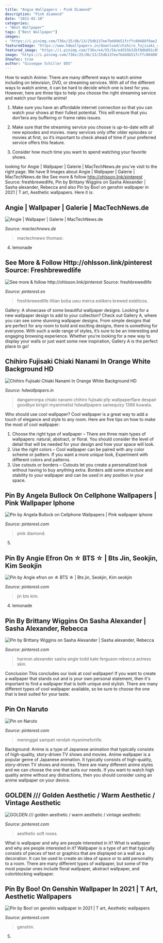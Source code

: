 ```yaml
---
title: "Angie Wallpapers - Pink Diamond"
description: "Pink diamond"
date: "2022-01-10"
categories:
- "Best Wallpaper"
tags: ["Best Wallpaper"]
images:
- "https://i.pinimg.com/736x/25/db/13/25db137ee7bdd4b51fcffc80488f0ae2.jpg"
featuredImage: "https://www.hdwallpapers.in/download/chihiro_fujisaki_chiaki_nanami_in_orange_white_background_hd_danganronpa-1920x1080.jpg"
featured_image: "https://i.pinimg.com/736x/e4/55/5b/e4555b32bf8db891c85e8870ecddd1f7.jpg"
image: "https://i.pinimg.com/736x/25/db/13/25db137ee7bdd4b51fcffc80488f0ae2.jpg"
ShowToc: true
author: "Giuseppe Schiller DDS"
---
```



How to watch Anime: There are many different ways to watch anime including on television, DVD, or streaming services.
With all of the different ways to watch anime, it can be hard to decide which one is best for you. However, here are three tips to help you choose the right streaming service and watch your favorite anime!
1. Make sure you have an affordable internet connection so that you can watch your shows at their fullest potential. This will ensure that you don’tera any buffering or frame rates issues.

2. Make sure that the streaming service you choose is up-to-date with all new episodes and movies. many services only offer older episodes or movies at first, so it’s important to check ahead of time if your preferred service offers this feature.

3. Consider how much time you want to spend watching your favorite shows.

	

		
looking for Angie | Wallpaper | Galerie | MacTechNews.de you've visit to the right page. We have 9 Images about Angie | Wallpaper | Galerie | MacTechNews.de like See more &amp; follow http://ohlsson.link/pinterest Source: freshbrewedlife, Pin by Brittany Wiggins on Sasha Alexander | Sasha alexander, Rebecca and also Pin by Boo! on genshin wallpaper in 2021 | T art, Aesthetic wallpapers. Here it is:
		
    
## Angie | Wallpaper | Galerie | MacTechNews.de

<img loading=lazy src="https://data.mactechnews.de/323543.jpg" onerror="this.onerror=null;this.src='https://tse3.mm.bing.net/th?id=OIP.PavLWVPzVIx7JatUrFSdUAHaFj&amp;pid=15.1';" alt="Angie | Wallpaper | Galerie | MacTechNews.de">

_Source: mactechnews.de_

>mactechnews thomasr. 

	

4. lemonade 

    
## See More &amp; Follow Http://ohlsson.link/pinterest Source: Freshbrewedlife

<img loading=lazy src="https://i.pinimg.com/736x/e4/55/5b/e4555b32bf8db891c85e8870ecddd1f7.jpg" onerror="this.onerror=null;this.src='https://tse4.mm.bing.net/th?id=OIP.nJNtoVAsiED7UZLLGiEmYwHaJQ&amp;pid=15.1';" alt="See more &amp; follow http://ohlsson.link/pinterest Source: freshbrewedlife">

_Source: pinterest.es_

>freshbrewedlife lillian boba uwu merca estikers brewed estéticos. 

	

Gallery: A showcase of some beautiful wallpaper designs.
Looking for a new wallpaper design to add to your collection? Check out Gallery A, where you can see some stunning wallpaper designs. From simple designs that are perfect for any room to bold and exciting designs, there is something for everyone. With such a wide range of styles, it’s sure to be an interesting and engaging browsing experience. Whether you’re looking for a new way to display your walls or just want some new inspiration, Gallery A is the perfect place to go!





	
	
    
## Chihiro Fujisaki Chiaki Nanami In Orange White Background HD

<img loading=lazy src="https://www.hdwallpapers.in/download/chihiro_fujisaki_chiaki_nanami_in_orange_white_background_hd_danganronpa-1920x1080.jpg" onerror="this.onerror=null;this.src='https://tse4.mm.bing.net/th?id=OIP.QK-2oBdo4MeOlhGrYbnXugHaEK&amp;pid=15.1';" alt="Chihiro Fujisaki Chiaki Nanami In Orange White Background HD">

_Source: hdwallpapers.in_

>danganronpa chiaki nanami chihiro fujisaki pfp wallpaperflare despair goodbye kirigiri myanimelist hdwallpapers samequizy 1366 kuwata. 

	

Who should use cool wallpaper?
Cool wallpaper is a great way to add a touch of elegance and style to any room. Here are five tips on how to make the most of cool wallpaper: 
1) Choose the right type of wallpaper – There are three main types of wallpapers: natural, abstract, or floral. You should consider the level of detail that will be needed for your design and how your space will look. 
2) Use the right colors – Cool wallpaper can be paired with any color scheme or pattern. If you want a more unique look, Experiment with different colors and patterns. 
3) Use cutouts or borders – Cutouts let you create a personalized look without having to buy anything extra. Borders add some structure and stability to your wallpaper and can be used in any position in your space.

    
## Pin By Angela Bullock On Cellphone Wallpapers | Pink Wallpaper Iphone

<img loading=lazy src="https://i.pinimg.com/736x/ec/74/8b/ec748b938ebdfe68ef2123bdd356cda2.jpg" onerror="this.onerror=null;this.src='https://tse1.mm.bing.net/th?id=OIP.olwUjjaX5ScEOzJ54zBNegHaMo&amp;pid=15.1';" alt="Pin by Angela Bullock on Cellphone Wallpapers | Pink wallpaper iphone">

_Source: pinterest.com_

>pink diamond. 

	

5.

    
## Pin By Angie Efron On ☆ BTS ☆ | Bts Jin, Seokjin, Kim Seokjin

<img loading=lazy src="https://i.pinimg.com/736x/df/69/ac/df69acd2314acf7941d98d4e855b9154.jpg" onerror="this.onerror=null;this.src='https://tse1.mm.bing.net/th?id=OIP.2eRNEpob1XaPgB7IQTXkbwHaLH&amp;pid=15.1';" alt="Pin by Angie efron on ☆ BTS ☆ | Bts jin, Seokjin, Kim seokjin">

_Source: pinterest.com_

>jin bts kim. 

	

4. lemonade 

    
## Pin By Brittany Wiggins On Sasha Alexander | Sasha Alexander, Rebecca

<img loading=lazy src="https://i.pinimg.com/736x/25/db/13/25db137ee7bdd4b51fcffc80488f0ae2.jpg" onerror="this.onerror=null;this.src='https://tse3.mm.bing.net/th?id=OIP.posJKRUOlVG5tGDdR4IXEQAAAA&amp;pid=15.1';" alt="Pin by Brittany Wiggins on Sasha Alexander | Sasha alexander, Rebecca">

_Source: pinterest.com_

>harmon alexander sasha angie todd kate ferguson rebecca actress skin. 

	

Conclusion
This concludes our look at cool wallpaper! If you want to create a wallpaper that stands out and is your own personal statement, then it's important to find a wallpaper that is both unique and stylish. There are many different types of cool wallpaper available, so be sure to choose the one that is best suited for your taste.

    
## Pin On Naruto

<img loading=lazy src="https://i.pinimg.com/736x/3d/a4/7b/3da47b8279e0d03131d7988f9b25f52e.jpg" onerror="this.onerror=null;this.src='https://tse1.mm.bing.net/th?id=OIP.BGBve7llNpwrGhMrcWsd_QAAAA&amp;pid=15.1';" alt="Pin on Naruto">

_Source: pinterest.com_

>meninggal sampah rendah myanimeforlife. 

	

Background: Anime is a type of Japanese animation that typically consists of high-quality, story-driven TV shows and movies.
Anime wallpaper is a popular genre of Japanese animation. It typically consists of high-quality, story-driven TV shows and movies. There are many different anime styles and we can choose the one that suits our needs. If you want to watch high quality anime without any distractions, then you should consider using an anime wallpaper on your device.

    
## GOLDEN /// Golden Aesthetic / Warm Aesthetic / Vintage Aesthetic

<img loading=lazy src="https://i.pinimg.com/736x/d7/d7/54/d7d754701a4dbc32cd1c66d6656a7c9c.jpg" onerror="this.onerror=null;this.src='https://tse2.mm.bing.net/th?id=OIP.kRrva099tMSS-Jjcu5vaywHaNK&amp;pid=15.1';" alt="GOLDEN /// golden aesthetic / warm aesthetic / vintage aesthetic">

_Source: pinterest.com_

>aesthetic soft roses. 

	

What is wallpaper and why are people interested in it?
What is wallpaper and why are people interested in it?
Wallpaper is a type of art that typically consists of pieces of text or graphics that are displayed on a wall as a decoration. It can be used to create an idea of space or to add personality to a room. There are many different types of wallpaper, but some of the most popular ones include floral wallpaper, abstract wallpaper, and colorblocking wallpaper.

    
## Pin By Boo! On Genshin Wallpaper In 2021 | T Art, Aesthetic Wallpapers

<img loading=lazy src="https://i.pinimg.com/736x/27/21/ec/2721ec866235194921fd218d415da3b5.jpg" onerror="this.onerror=null;this.src='https://tse2.mm.bing.net/th?id=OIP.uxn8e-AV6j7jOtukC23zhAHaEx&amp;pid=15.1';" alt="Pin by Boo! on genshin wallpaper in 2021 | T art, Aesthetic wallpapers">

_Source: pinterest.com_

>genshin. 

	

5.

